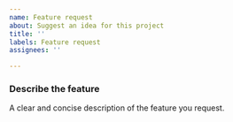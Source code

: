```yaml
---
name: Feature request
about: Suggest an idea for this project
title: ''
labels: Feature request
assignees: ''

---
```


### Describe the feature
A clear and concise description of the feature you request.
